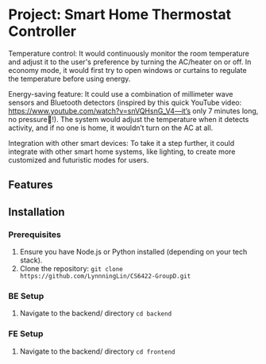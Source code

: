 # Project: Smart Home Thermostat Controller

Temperature control: It would continuously monitor the room temperature and adjust it to the user's preference by turning the AC/heater on or off. 
In economy mode, it would first try to open windows or curtains to regulate the temperature before using energy.

Energy-saving feature: It could use a combination of millimeter wave sensors and Bluetooth detectors 
(inspired by this quick YouTube video: https://www.youtube.com/watch?v=snVQHsnG_V4—it’s only 7 minutes long, no pressure🤡!). 
The system would adjust the temperature when it detects activity, and if no one is home, it wouldn’t turn on the AC at all.

Integration with other smart devices: To take it a step further, it could integrate with other smart home systems, like lighting, to create more customized and futuristic modes for users.

## Features

## Installation
### Prerequisites
1. Ensure you have Node.js or Python installed (depending on your tech stack).
2. Clone the repository:
    `git clone https://github.com/LynnningLin/CS6422-GroupD.git`

### BE Setup
1. Navigate to the backend/ directory `cd backend`


### FE Setup
1. Navigate to the backend/ directory `cd frontend`